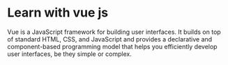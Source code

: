 # Learn with vue js

Vue is a JavaScript framework for building user interfaces. It builds on top of standard HTML, CSS, and JavaScript and provides a declarative and component-based programming model that helps you efficiently develop user interfaces, be they simple or complex.